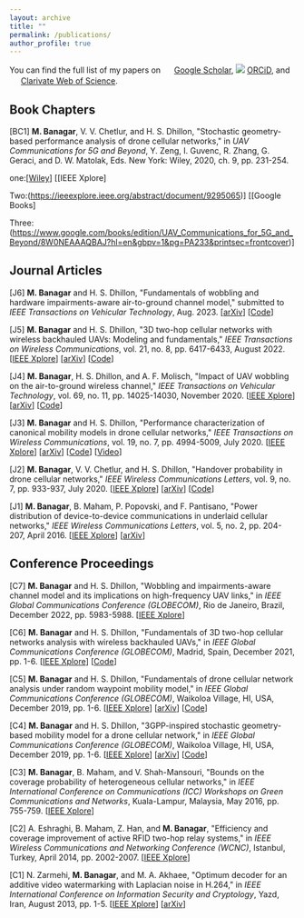 ```yaml
---
layout: archive
title: ""
permalink: /publications/
author_profile: true
---
```


You can find the full list of my papers on <img src="https://upload.wikimedia.org/wikipedia/commons/c/c7/Google_Scholar_logo.svg" width="16" height="16"> [Google Scholar](https://scholar.google.com/citations?user=Hp0MiBcAAAAJ&hl=en&authuser=1), <img src="https://orcid.org/sites/default/files/images/orcid_16x16.png"> [ORCiD](https://orcid.org/0000-0001-5977-9897), and <img src="https://companieslogo.com/img/orig/CLVT-be02c47f.png" width="16" height="16"> [Clarivate Web of Science](https://www.webofscience.com/wos/author/record/16044?utm_campaign=researcher_id_badge).

Book Chapters
---------------------

[BC1] **M. Banagar**, V. V. Chetlur, and H. S. Dhillon, "Stochastic geometry-based performance analysis of drone cellular networks," in *UAV Communications for 5G and Beyond*, Y. Zeng, I. Guvenc, R. Zhang, G. Geraci, and D. W. Matolak, Eds. New York: Wiley, 2020, ch. 9, pp. 231-254.

one:[[Wiley](https://onlinelibrary.wiley.com/doi/abs/10.1002/9781119575795.ch9)] [[IEEE Xplore]

Two:(https://ieeexplore.ieee.org/abstract/document/9295065)] [[Google Books]

Three: (https://www.google.com/books/edition/UAV_Communications_for_5G_and_Beyond/8W0NEAAAQBAJ?hl=en&gbpv=1&pg=PA233&printsec=frontcover)]

Journal Articles
---------------------

[J6] **M. Banagar** and H. S. Dhillon, "Fundamentals of wobbling and hardware impairments-aware air-to-ground channel model," submitted to *IEEE Transactions on Vehicular Technology*, Aug. 2023. [[arXiv](https://arxiv.org/abs/2205.10957)] [[Code](https://github.com/mbanagar/Wobbling-HI-Drones)]

[J5] **M. Banagar** and H. S. Dhillon, "3D two-hop cellular networks with wireless backhauled UAVs: Modeling and fundamentals," *IEEE Transactions on Wireless Communications*, vol. 21, no. 8, pp. 6417-6433, August 2022. [[IEEE Xplore](https://ieeexplore.ieee.org/document/9712177)] [[arXiv](https://arxiv.org/abs/2105.07055)] [[Code](https://github.com/mbanagar/3D-TwoHop-Drones)]

[J4] **M. Banagar**, H. S. Dhillon, and A. F. Molisch, "Impact of UAV wobbling on the air-to-ground wireless channel," *IEEE Transactions on Vehicular Technology*, vol. 69, no. 11, pp. 14025-14030, November 2020. [[IEEE Xplore](https://ieeexplore.ieee.org/abstract/document/9206092)] [[arXiv](https://arxiv.org/abs/2004.02771)] [[Code](https://github.com/mbanagar/Wobbling-Drones)]

[J3] **M. Banagar** and H. S. Dhillon, "Performance characterization of canonical mobility models in drone cellular networks," *IEEE Transactions on Wireless Communications*, vol. 19, no. 7, pp. 4994-5009, July 2020. [[IEEE Xplore](https://ieeexplore.ieee.org/abstract/document/9078878)] [[arXiv](https://arxiv.org/abs/1908.05243)] [[Code](https://github.com/mbanagar/Mobility-Drones)] [[Video](https://www.youtube.com/watch?v=2IbM2JXnZus)]

[J2] **M. Banagar**, V. V. Chetlur, and H. S. Dhillon, "Handover probability in drone cellular networks," *IEEE Wireless Communications Letters*, vol. 9, no. 7, pp. 933-937, July 2020. [[IEEE Xplore](https://ieeexplore.ieee.org/abstract/document/9003219)] [[arXiv](https://arxiv.org/abs/2002.06493)] [[Code](https://github.com/mbanagar/Handover-Drones)]

[J1] **M. Banagar**, B. Maham, P. Popovski, and F. Pantisano, "Power distribution of device-to-device communications in underlaid cellular networks," *IEEE Wireless Communications Letters*, vol. 5, no. 2, pp. 204-207, April 2016. [[IEEE Xplore](https://ieeexplore.ieee.org/abstract/document/7383234)] [[arXiv](https://arxiv.org/abs/1511.04754)]

Conference Proceedings
---------------------

[C7] **M. Banagar** and H. S. Dhillon, "Wobbling and impairments-aware channel model and its implications on high-frequency UAV links," in *IEEE Global Communications Conference (GLOBECOM)*, Rio de Janeiro, Brazil, December 2022, pp. 5983-5988. [[IEEE Xplore](https://ieeexplore.ieee.org/document/10000688)]

[C6] **M. Banagar** and H. S. Dhillon, "Fundamentals of 3D two-hop cellular networks analysis with wireless backhauled UAVs," in *IEEE Global Communications Conference (GLOBECOM)*, Madrid, Spain, December 2021, pp. 1-6. [[IEEE Xplore](https://ieeexplore.ieee.org/document/9685132)] [[Code](https://github.com/mbanagar/TwoHop-Drones)]

[C5] **M. Banagar** and H. S. Dhillon, "Fundamentals of drone cellular network analysis under random waypoint mobility model," in *IEEE Global Communications Conference (GLOBECOM)*, Waikoloa Village, HI, USA, December 2019, pp. 1-6. [[IEEE Xplore](https://ieeexplore.ieee.org/abstract/document/9013341)] [[arXiv](https://arxiv.org/abs/1908.09064)] [[Code](https://github.com/mbanagar/SRWP-Drones)]

[C4] **M. Banagar** and H. S. Dhillon, "3GPP-inspired stochastic geometry-based mobility model for a drone cellular network," in *IEEE Global Communications Conference (GLOBECOM)*, Waikoloa Village, HI, USA, December 2019, pp. 1-6. [[IEEE Xplore](https://ieeexplore.ieee.org/abstract/document/9013645)] [[arXiv](https://arxiv.org/abs/1905.00972)] [[Code](https://github.com/mbanagar/3GPP-Mobility-Drones)]

[C3] **M. Banagar**, B. Maham, and V. Shah-Mansouri, "Bounds on the coverage probability of heterogeneous cellular networks," in *IEEE International Conference on Communications (ICC) Workshops on Green Communications and Networks*, Kuala-Lampur, Malaysia, May 2016, pp. 755-759. [[IEEE Xplore](https://ieeexplore.ieee.org/abstract/document/7503878)]

[C2] A. Eshraghi, B. Maham, Z. Han, and **M. Banagar**, "Efficiency and coverage improvement of active RFID two-hop relay systems," in *IEEE Wireless Communications and Networking Conference (WCNC)*, Istanbul, Turkey, April 2014, pp. 2002-2007. [[IEEE Xplore](http://ieeexplore.ieee.org/document/6952597)]

[C1] N. Zarmehi, **M. Banagar**, and M. A. Akhaee, "Optimum decoder for an additive video watermarking with Laplacian noise in H.264," in *IEEE International Conference on Information Security and Cryptology*, Yazd, Iran, August 2013, pp. 1-5. [[IEEE Xplore](http://ieeexplore.ieee.org/document/6767352)] [[arXiv](https://arxiv.org/abs/1506.01501)]
